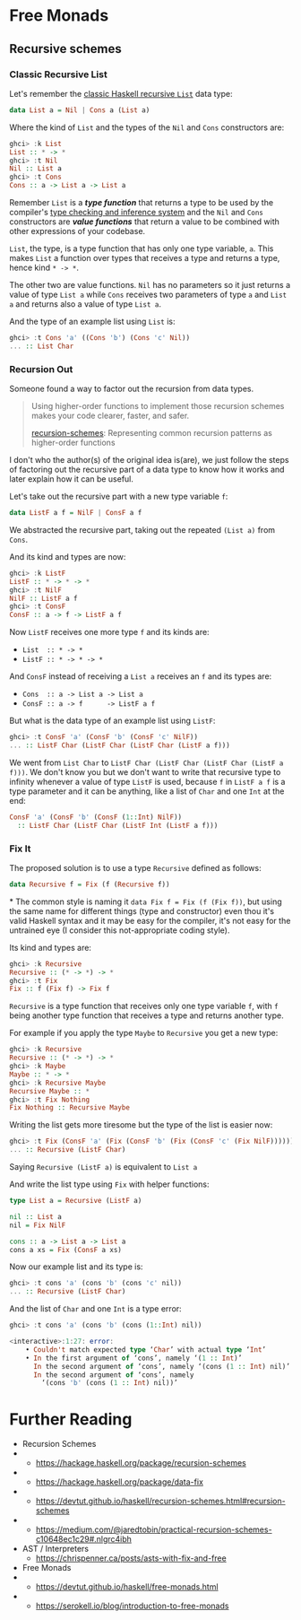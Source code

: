 # Free Monads

## Recursive schemes

### Classic Recursive List

Let's remember the [classic Haskell recursive ```List```](MonadExample.md) data 
type:
```haskell
data List a = Nil | Cons a (List a)
```

Where the kind of ```List``` and the types of the ```Nil``` and ```Cons```
constructors are:
```haskell
ghci> :k List
List :: * -> *
ghci> :t Nil
Nil :: List a
ghci> :t Cons
Cons :: a -> List a -> List a
```

Remember ```List``` is a ***type function*** that returns a type to be used by
the compiler's [type checking and inference system](TypeCheckingAndInference.md)
and the ```Nil``` and ```Cons``` constructors are ***value functions*** that
return a value to be combined with other expressions of your codebase.

```List```, the type, is a type function that has only one type variable,
```a```. This makes ```List``` a function over types that receives a type and
returns a type, hence kind ```* -> *```.

The other two are value functions. ```Nil``` has no parameters so it just 
returns a value of type ```List a``` while ```Cons```  receives two parameters
of type ```a``` and ```List a``` and returns also a value of type ```List a```.

And the type of an example list using ```List``` is:
```haskell
ghci> :t Cons 'a' ((Cons 'b') (Cons 'c' Nil))
... :: List Char
```

### Recursion Out

Someone found a way to factor out the recursion from data types.

> Using higher-order functions to implement those recursion schemes makes your
> code clearer, faster, and safer.
>
> [recursion-schemes](https://hackage.haskell.org/package/recursion-schemes):
> Representing common recursion patterns as higher-order functions

I don't who the author(s) of the original idea is(are), we just follow the steps
of factoring out the recursive part of a data type to know how it works and
later explain how it can be useful.

Let's take out the recursive part with a new type variable ```f```:
```haskell
data ListF a f = NilF | ConsF a f
```

We abstracted the recursive part, taking out the repeated ```(List a)``` from 
```Cons```.

And its kind and types are now:
```haskell
ghci> :k ListF
ListF :: * -> * -> *
ghci> :t NilF
NilF :: ListF a f
ghci> :t ConsF
ConsF :: a -> f -> ListF a f
```

Now ```ListF``` receives one more type ```f``` and its kinds are:
- ```List  :: * -> *```
- ```ListF :: * -> * -> *```

And ```ConsF``` instead of receiving a ```List a``` receives an ```f``` and its types are:
- ```Cons  :: a -> List a -> List a```
- ```ConsF :: a -> f      -> ListF a f```

But what is the data type of an example list using ```ListF```:
```haskell
ghci> :t ConsF 'a' (ConsF 'b' (ConsF 'c' NilF))
... :: ListF Char (ListF Char (ListF Char (ListF a f)))
```

We went from ```List Char``` to
```ListF Char (ListF Char (ListF Char (ListF a f)))```.
We don't know you but we don't want to write that recursive type to infinity 
whenever a value of type ```ListF``` is used, because ```f``` in ```ListF a f```
is a type parameter and it can be anything, like a list of ```Char``` and one
```Int``` at the end:
```haskell
ConsF 'a' (ConsF 'b' (ConsF (1::Int) NilF))
  :: ListF Char (ListF Char (ListF Int (ListF a f)))
```

### Fix It

The proposed solution is to use a type ```Recursive``` defined as follows:
```haskell
data Recursive f = Fix (f (Recursive f))
```

\* The common style is naming it ```data Fix f = Fix (f (Fix f))```, but using
the same name for different things (type and constructor) even thou it's valid
Haskell syntax and it may be easy for the compiler, it's not easy for the 
untrained eye (I consider this not-appropriate coding style).

Its kind and types are:
```haskell
ghci> :k Recursive
Recursive :: (* -> *) -> *
ghci> :t Fix
Fix :: f (Fix f) -> Fix f
```

```Recursive``` is a type function that receives only one type variable ```f```,
with ```f``` being another type function that receives a type and returns
another type.

For example if you apply the type ```Maybe``` to ```Recursive``` you get a new
type:
```haskell
ghci> :k Recursive
Recursive :: (* -> *) -> *
ghci> :k Maybe
Maybe :: * -> *
ghci> :k Recursive Maybe
Recursive Maybe :: *
ghci> :t Fix Nothing
Fix Nothing :: Recursive Maybe
```

Writing the list gets more tiresome but the type of the list is easier now:
```haskell
ghci> :t Fix (ConsF 'a' (Fix (ConsF 'b' (Fix (ConsF 'c' (Fix NilF))))))
... :: Recursive (ListF Char)
```

Saying ```Recursive (ListF a)``` is equivalent to ```List a```

And write the list type using ```Fix``` with helper functions:
```haskell
type List a = Recursive (ListF a)

nil :: List a
nil = Fix NilF

cons :: a -> List a -> List a
cons a xs = Fix (ConsF a xs)
```

Now our example list and its type is:
```haskell
ghci> :t cons 'a' (cons 'b' (cons 'c' nil))
... :: Recursive (ListF Char)
```

And the list of ```Char``` and one ```Int``` is a type error:
```haskell
ghci> :t cons 'a' (cons 'b' (cons (1::Int) nil))

<interactive>:1:27: error:
    • Couldn't match expected type ‘Char’ with actual type ‘Int’
    • In the first argument of ‘cons’, namely ‘(1 :: Int)’
      In the second argument of ‘cons’, namely ‘(cons (1 :: Int) nil)’
      In the second argument of ‘cons’, namely
        ‘(cons 'b' (cons (1 :: Int) nil))’
```

# Further Reading

- Recursion Schemes
- - https://hackage.haskell.org/package/recursion-schemes
- - https://hackage.haskell.org/package/data-fix
- - https://devtut.github.io/haskell/recursion-schemes.html#recursion-schemes
- - https://medium.com/@jaredtobin/practical-recursion-schemes-c10648ec1c29#.nlgrc4ibh
- AST / Interpreters
  - https://chrispenner.ca/posts/asts-with-fix-and-free
- Free Monads
- - https://devtut.github.io/haskell/free-monads.html
- - https://serokell.io/blog/introduction-to-free-monads

